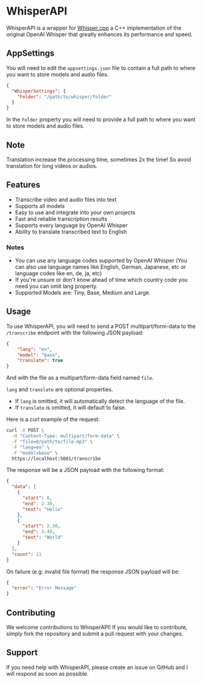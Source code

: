 # WhisperAPI

WhisperAPI is a wrapper for [Whisper.cpp](https://github.com/ggerganov/whisper.cpp) a C++ implementation of the original OpenAI Whisper that greatly enhances its performance and speed.

## AppSettings

You will need to edit the `appsettings.json` file to contain a full path to where you want to store models and audio files.

```json
{
  "WhisperSettings": {
    "Folder": "/path/to/whisper/folder"
  }
}
```

In the `Folder` property you will need to provide a full path to where you want to store models and audio files.

## Note

Translation increase the processing time, sometimes 2x the time! So avoid translation for long videos or audios.

## Features

- Transcribe video and audio files into text
- Supports all models
- Easy to use and integrate into your own projects
- Fast and reliable transcription results
- Supports every language by OpenAI Whisper
- Ability to translate transcribed text to English

### Notes

- You can use any language codes supported by OpenAI Whisper (You can also use language names like English, German, Japanese, etc or language codes like en, de, ja, etc)
- If you're unsure or don't know ahead of time which country code you need you can omit lang property.
- Supported Models are: Tiny, Base, Medium and Large.

## Usage

To use WhisperAPI, you will need to send a POST multipart/form-data to the ``/transcribe`` endpoint with the following JSON payload:

```json
{
    "lang": "en",
    "model": "base",
    "translate": true 
}
```

And with the file as a multipart/form-data field named ``file``.

`lang` and `translate` are optional properties.

- If `lang` is omitted, it will automatically detect the language of the file.
- If `translate` is omitted, it will default to false.

Here is a curl example of the request:

```bash
curl -X POST \
  -H "Content-Type: multipart/form-data" \
  -F "file=@/path/to/file.mp3" \
  -F "lang=en" \
  -F "model=base" \
  https://localhost:5001/transcribe
```

The response will be a JSON payload with the following format:

```json
{
  "data": [
    {
      "start": 0,
      "end": 2.30,
      "text": "Hello"
    },
    {
      "start": 2.30,
      "end": 3.40,
      "text": "World"
    }
  ],
  "count": 11
}
```

On failure (e.g: invalid file format) the response JSON payload will be:

```json
{
  "error": "Error Message"
}
```

## Contributing

We welcome contributions to WhisperAPI! If you would like to contribute, simply fork the repository and submit a pull request with your changes.

## Support

If you need help with WhisperAPI, please create an issue on GitHub and I will respond as soon as possible.
